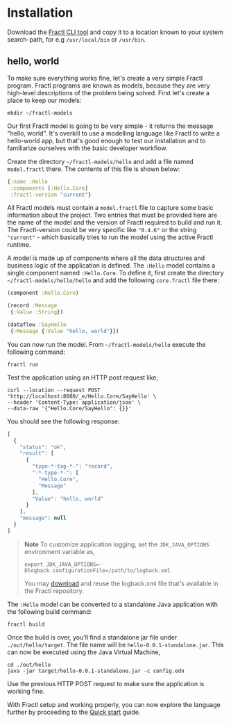 # Installation

Download the [Fractl CLI tool](https://raw.githubusercontent.com/fractl-io/fractl-releases/87fe3632fca9cf1e9bdd4b2655ed89fed345d6ae/fractl) and copy it to a location known to your system search-path, for e.g `/usr/local/bin` or `/usr/bin`.

## hello, world

To make sure everything works fine, let's create a very simple Fractl program. Fractl programs are known as models,
because they are very high-level descriptions of the problem being solved. First let's create a place to keep our models:


```shell
mkdir ~/fractl-models
```

Our first Fractl model is going to be very simple - it returns the message "hello, world". It's overkill to use a
modelling language like Fractl to write a hello-world app, but that's good enough to test our installation and to
familiarize ourselves with the basic developer workflow.

Create the directory `~/fractl-models/hello` and add a file named `model.fractl` there.
The contents of this file is shown below:

```clojure
{:name :Hello
 :components [:Hello.Core]
 :fractl-version "current"}
```

All Fractl models must contain a `model.fractl` file to capture some basic information about the project.
Two entries that must be provided here are the name of the model and the version of Fractl required to build and run it.
The Fractl-version could be very specific like `"0.4.6"` or the string `"current"` - which basically tries to run the model
using the active Fractl runtime.

A model is made up of components where all the data structures and business logic of the application is defined.
The `:Hello` model contains a single component named `:Hello.Core`. To define it, first create
the directory `~/fractl-models/hello/hello` and add the following `core.fractl` file there:

```clojure
(component :Hello.Core)

(record :Message
 {:Value :String})

(dataflow :SayHello
 {:Message {:Value "hello, world"}})
```

You can now run the model. From `~/fractl-models/hello` execute the following command:

```shell
fractl run
```

Test the application using an HTTP post request like,

```shell
curl --location --request POST 'http://localhost:8080/_e/Hello.Core/SayHello' \
--header 'Content-Type: application/json' \
--data-raw '{"Hello.Core/SayHello": {}}'
```

You should see the following response:

```javascript
[
  {
    "status": "ok",
    "result": [
      {
        "type-*-tag-*-": "record",
        "-*-type-*-": [
          "Hello.Core",
          "Message"
        ],
        "Value": "hello, world"
      }
    ],
    "message": null
  }
]
```

> **Note** To customize application logging, set the `JDK_JAVA_OPTIONS` environment variable as,
>
>  ```shell
>  export JDK_JAVA_OPTIONS=-Dlogback.configurationFile=/path/to/logback.xml
>  ```
> You may [download](https://github.com/fractl-io/fractl/blob/main/resources/logback.xml) and reuse the logback.xml
> file that's available in the Fractl repository.

The `:Hello` model can be converted to a standalone Java application with the following build command:

```shell
fractl build
```

Once the build is over, you'll find a standalone jar file under `./out/hello/target`.
The file name will be `hello-0.0.1-standalone.jar`. This can now be executed using the Java Virtual Machine,

```shell
cd ./out/hello
java -jar target/hello-0.0.1-standalone.jar -c config.edn
```

Use the previous HTTP POST request to make sure the application is working fine.

With Fractl setup and working properly, you can now explore the language further by proceeding to the [Quick start](quick-start) guide.

